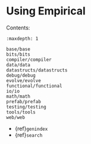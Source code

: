 # Using Empirical

Contents:

```{toctree}
:maxdepth: 1

base/base
bits/bits
compiler/compiler
data/data
datastructs/datastructs
debug/debug
evolve/evolve
functional/functional
io/io
math/math
prefab/prefab
testing/testing
tools/tools
web/web
```

- {ref}`genindex`
- {ref}`search`
